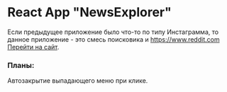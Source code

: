 # React App "NewsExplorer"

Если предыдущее приложение было что-то по типу Инстаграмма, то данное приложение - это смесь поисковика и https://www.reddit.com  
[Перейти на сайт](https://tesla.students.nomoredomains.icu).

### Планы:

  Автозакрытие выпадающего меню при клике.

  <!-- Работа отклоняется от проверки
API поиска новостей, 
авторизация/регистрация, 
сохранение и удаление статей не работают, либо при обращении к ним возникают ошибки в консоли.
Нумерация
Критерии, влияющие на работоспособность
Функциональность проекта из брифа реализована полностью / 30.27
Сборка и запуск проекта выполняются без ошибок.
/ 2.16
Создана глобальная стейт-переменная currentUser.
/ 2.16
Локальное хранилище: работа с jwt токеном и результатами поискового запроса выполнена в правильном порядке.
/ 2.16
Регистрация и авторизация
Компоненты
Асинхронные запросы к API / 2.16
Именование / 2.16
Сторонние JavaScript-библиотеки не применяются. / 2.16
Дата рассчитывается автоматически: «за 7 дней до сегодняшнего дня». Мы рекомендуем приводить к timestamp и обратно. / 2.16
Нумерация
Хорошие практики
Начальное состояние стейт-переменных содержит корректный тип данных. / 1.88
Запрос к API за информацией о пользователе и массиве карточек выполняется единожды при монтировании. / 1.88
Запросы к API описаны внутри компонента App. / 1.88
В качестве функции-обработчика не передаются стрелочные функции. / 1.88
Обработка ошибок API
Фиксированные значения (константы) именуются заглавными буквами и вынесены в отдельный конфиг-файл. / 1.88
Нумерация
Рекомендации
Используются семантически правильные блоки для компонентов. / 1.67
Не используются <div> или иные лишние HTML-тэги для компонентов, которые состоят из одноуровневых блоков. / 1.67
Отсутствует «мусор» в коде / 1.67 -->